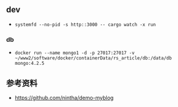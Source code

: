 


## dev
- `systemfd --no-pid -s http::3000 -- cargo watch -x run`

### db
- `docker run --name mongo1 -d -p 27017:27017 -v ~/www2/software/docker/containerData/rs_article/db:/data/db mongo:4.2.5`

## 参考资料
- https://github.com/nintha/demo-myblog